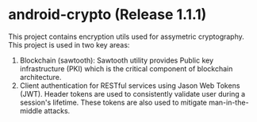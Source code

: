 # android-crypto (Release 1.1.1)
This project contains encryption utils used for assymetric cryptography. This project is used in two key areas:

1. Blockchain (sawtooth): Sawtooth utility provides Public key infrastructure (PKI) which is the critical component of blockchain architecture.
2. Client authentication for RESTful services using Jason Web Tokens (JWT). Header tokens are used to consistently validate user during a session's lifetime. These tokens are also used to mitigate man-in-the-middle attacks.
